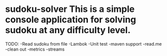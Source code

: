 # sudoku-solver This is a simple console application for solving sudoku at any difficulty level.

TODO:
-Read sudoku from file
-Lambok
-Unit test
-maven support
-read.me
-clean out
-metrics
-streams